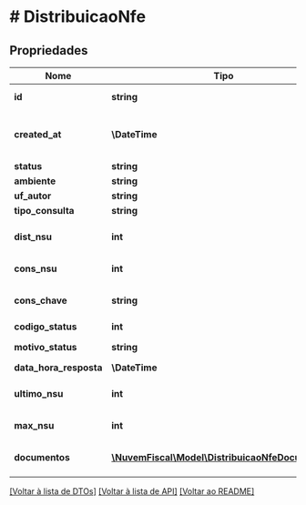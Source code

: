 # # DistribuicaoNfe

## Propriedades

Nome | Tipo | Descrição | Comentários
------------ | ------------- | ------------- | -------------
**id** | **string** | ID único gerado pela Nuvem Fiscal para o pedido de distribuição. |
**created_at** | **\DateTime** | Data/hora em que o pedido foi criado na Nuvem Fiscal. Representado no formato &lt;a href&#x3D;\&quot;https://en.wikipedia.org/wiki/ISO_8601\&quot; target&#x3D;\&quot;blank\&quot;&gt;&#x60;ISO 8601&#x60;&lt;/a&gt;. | [optional]
**status** | **string** | Indica o status da distribuição. |
**ambiente** | **string** | Identificação do Ambiente. |
**uf_autor** | **string** | Sigla da UF do autor. | [optional]
**tipo_consulta** | **string** |  |
**dist_nsu** | **int** | Distribuição de conjunto de DF-e a partir do NSU informado.    *Obrigatório quando &#x60;tipo_consulta&#x60; for &#x60;distNSU&#x60;.* | [optional]
**cons_nsu** | **int** | Consulta DF-e vinculado ao NSU informado.    *Obrigatório quando &#x60;tipo_consulta&#x60; for &#x60;consNSU&#x60;.* | [optional]
**cons_chave** | **string** | Consulta de NF-e por chave de acesso informada.    *Obrigatório quando &#x60;tipo_consulta&#x60; for &#x60;consChNFe&#x60;.* | [optional]
**codigo_status** | **int** | Código do status de processamento da requisição. |
**motivo_status** | **string** | Descrição do status de processamento da requisição. | [optional]
**data_hora_resposta** | **\DateTime** | Data e Hora de processamento da requisição. |
**ultimo_nsu** | **int** | Último NSU pesquisado no Ambiente Nacional. Se for o caso, o solicitante pode continuar a consulta a partir deste NSU para obter novos resultados. |
**max_nsu** | **int** | Maior NSU existente no Ambiente Nacional para o CNPJ/CPF informado. |
**documentos** | [**\NuvemFiscal\Model\DistribuicaoNfeDocumento[]**](DistribuicaoNfeDocumento.md) | Conjunto de informações resumidas e documentos fiscais eletrônicos de interesse da pessoa ou empresa. | [optional]

[[Voltar à lista de DTOs]](../../README.md#models) [[Voltar à lista de API]](../../README.md#endpoints) [[Voltar ao README]](../../README.md)
